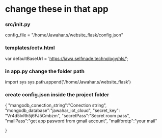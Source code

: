 # change these in that app

### src/__init__.py

config_file = "/home/Jawahar.s/website_flask/config.json"

### templates/cctv.html

var defaultBaseUrl = 'https://jawa.selfmade.technology/hls/';

### in app.py change the folder path

import sys
sys.path.append('/home/Jawahar.s/website_flask')

### create config.json inside the project folder

{
    "mangodb_conection_string":"Conection string",
    "mongodb_database":"jawahar_iot_cloud",
    "secret_key": "Vr4d5lvRh5j6FJ5Cmbzm",
    "secretPass":"Secret room pass",
    "mailPass":"get app pasword from gmail account",
    "mailforotp":"your mail"

}
